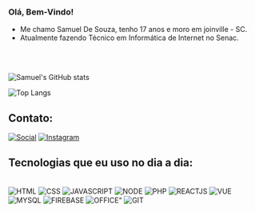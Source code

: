 ### Olá, Bem-Vindo!


- Me chamo Samuel De Souza, tenho 17 anos e moro em joinville - SC. 
- Atualmente fazendo Técnico em Informática de Internet no Senac.

<br>
<br>


![Samuel's GitHub stats](https://github-readme-stats.vercel.app/api?username=Shuraza&show_icons=true&theme=synthwave)


![Top Langs](https://github-readme-stats.vercel.app/api/top-langs/?username=Shuraza)


## Contato:
[![Social](https://img.shields.io/badge/LinkedIn-0077B5?style=for-the-badge&logo=linkedin&logoColor=white)](https://www.linkedin.com/in/samuel-de-souza-5607a8233/)
[![Instagram](https://img.shields.io/badge/Instagram-E4405F?style=for-the-badge&logo=instagram&logoColor=white)](https://www.instagram.com/samucaelo/)

## Tecnologias que eu uso no dia a dia:

<div style="display: inline_block", "alignitens: space-around"><br/>
    <img align="center" alt="HTML" src="https://img.shields.io/badge/HTML5-E34F26?style=for-the-badge&logo=html5&logoColor=white" />
    <img align="center" alt="CSS" src="https://img.shields.io/badge/CSS3-1572B6?style=for-the-badge&logo=css3&logoColor=white" />
    <img align="center" alt="JAVASCRIPT" src="https://img.shields.io/badge/JavaScript-F7DF1E?style=for-the-badge&logo=javascript&logoColor=black" />
    <img align="center" alt="NODE" src="https://img.shields.io/badge/Node.js-43853D?style=for-the-badge&logo=node.js&logoColor=white" />
    <img align="center" alt="PHP" src="https://img.shields.io/badge/PHP-777BB4?style=for-the-badge&logo=php&logoColor=white" />
    <img align="center" alt="REACTJS" src="https://img.shields.io/badge/React_Native-20232A?style=for-the-badge&logo=react&logoColor=61DAFB" />
    <img align="center" alt="VUE" src="https://img.shields.io/badge/Vue.js-35495E?style=for-the-badge&logo=vue.js&logoColor=4FC08D" />
    <img align="center" alt="MYSQL" src="https://img.shields.io/badge/MySQL-00000F?style=for-the-badge&logo=mysql&logoColor=white"/>
    <img align="center" alt="FIREBASE" src="https://img.shields.io/badge/Firebase-F29D0C?style=for-the-badge&logo=firebase&logoColor=white"/>
    <img align="center" alt=OFFICE" src="https://img.shields.io/badge/Microsoft_Office-D83B01?style=for-the-badge&logo=microsoft-office&logoColor=white"/>
    <img align="center" alt="GIT" src="https://img.shields.io/badge/Git-E34F26?style=for-the-badge&logo=git&logoColor=white"/>
</div>


